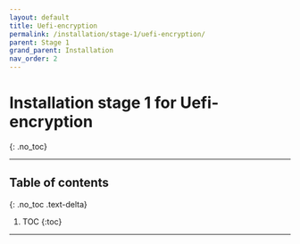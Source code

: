 ```yaml
---
layout: default
title: Uefi-encryption
permalink: /installation/stage-1/uefi-encryption/
parent: Stage 1
grand_parent: Installation
nav_order: 2
---
```


# Installation stage 1 for Uefi-encryption
{: .no_toc}

---

## Table of contents
{: .no_toc .text-delta}

1. TOC
{:toc}

---

